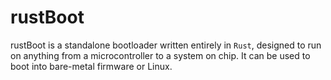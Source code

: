 # rustBoot
rustBoot is a standalone bootloader written entirely in `Rust`, designed to run on anything from a microcontroller to a system on chip. It can be used to boot into bare-metal firmware or Linux.
